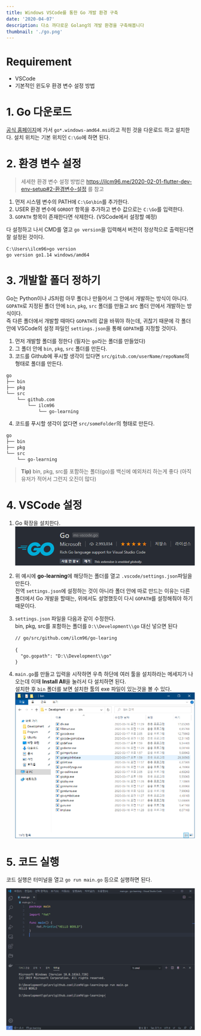 ```yaml
---
title: Windows VSCode를 통한 Go 개발 환경 구축
date: '2020-04-07'
description: 다소 까다로운 Golang의 개발 환경을 구축해봅니다
thumbnail: './go.png'
---
```


# Requirement

- VSCode
- 기본적인 윈도우 환경 변수 설정 방법

# 1. Go 다운로드

[공식 홈페이지](https://golang.org/dl/#featured)에 가서 `go*.windows-amd64.msi`라고 적힌 것을 다운로드 하고 설치한다.
설치 위치는 기본 위치인 `C:\Go`에 하면 된다.

# 2. 환경 변수 설정

> 세세한 환경 변수 설정 방법은 https://ilcm96.me/2020-02-01-flutter-dev-env-setup#2-환경변수-설정 를 참고

1. 먼저 시스템 변수의 PATH에 `C:\Go\bin`를 추가한다.
2. USER 환경 변수에 `GOROOT` 항목을 추가하고 변수 값으로는 `C:\Go`를 입력한다.
3. `GOPATH` 항목이 존재한다면 삭제한다. (VSCode에서 설정할 예정)

다 설정하고 나서 CMD를 열고 `go version`을 입력해서 버전이 정상적으로 출력된다면 잘 설정된 것이다.

```
C:\Users\ilcm96>go version
go version go1.14 windows/amd64
```

# 3. 개발할 폴더 정하기

Go는 Python이나 JS처럼 아무 폴더나 만들어서 그 안에서 개발하는 방식이 아니다.  
`GOPATH`로 지정된 폴더 안에 `bin`, `pkg`, `src` 폴더를 만들고 src 폴더 안에서 개발하는 방식이다.  
즉 다른 폴더에서 개발할 때마다 `GOPATH`의 값을 바꿔야 하는데, 귀찮기 때문에 각 폴더안에 VSCode의 설정 파일인 `settings.json`을 통해 `GOPATH`를 지정할 것이다.

1. 먼저 개발할 폴더를 정한다 (필자는 `go`라는 폴더를 만들었다)
2. 그 폴더 안에 `bin`, `pkg`, `src` 폴더를 만든다.
3. 코드를 Github에 푸시할 생각이 있다면 `src/gitub.com/userName/repoName`의 형태로 폴더를 만든다.

```
go
├── bin
├── pkg
└── src
    └── github.com
        └── ilcm96
            └── go-learning
```

4. 코드를 푸시할 생각이 없다면 `src/someFolder`의 형태로 만든다.

```
go
├── bin
├── pkg
└── src
    └── go-learning
```

> **Tip)** bin, pkg, src를 포함하는 폴더(go)를 백신에 예외처리 하는게 좋다 (아직 유저가 적어서 그런지 오진이 많다)

# 4. VSCode 설정

1. Go 확장을 설치한다.  
   ![go-extension](./go-extension.png)
2. 위 예시에 **go-learning**에 해당하는 폴더를 열고 `.vscode/settings.json`파일을 만든다.  
   전역 `settings.json`에 설정하는 것이 아니라 폴더 안에 따로 만드는 이유는 다른 폴더에서 Go 개발을 할때는, 위에서도 설명했듯이 다시 `GOPATH`를 설정해줘야 하기 때문이다.
3. `settings.json` 파일을 다음과 같이 수정한다.  
   bin, pkg, src를 포함하는 폴더를 `D:\\Development\\go` 대신 넣으면 된다

   ```
   // go/src/github.com/ilcm96/go-learing

   {
     "go.gopath": "D:\\Development\\go"
   }
   ```

4. `main.go`를 만들고 입력을 시작하면 우측 하단에 여러 툴을 설치하라는 메세지가 나오는데 이때 **Install All**을 눌러서 다 설치하면 된다.  
   설치한 후 `bin` 폴더를 보면 설치한 툴의 exe 파일이 있는것을 볼 수 있다.
   ![](./bin.png)

# 5. 코드 실행

코드 실행은 터미널을 열고 `go run main.go` 등으로 실행하면 된다.

![](./runbyterminal.png)
